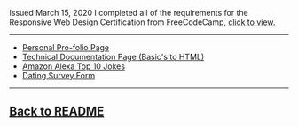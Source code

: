 Issued March 15, 2020 I completed all of the requirements for the Responsive Web Design Certification from FreeCodeCamp, [click to view.](https://www.freecodecamp.org/certification/zacka37/responsive-web-design)

---
* [Personal Pro-folio Page](https://codepen.io/zacka37/pen/mdJxPXZ)
* [Technical Documentation Page (Basic's to HTML)](https://codepen.io/zacka37/pen/BaNJJWb)
* [Amazon Alexa Top 10 Jokes](https://codepen.io/zacka37/pen/dyozoxZ)
* [Dating Survey Form](https://codepen.io/zacka37/pen/MWwoVvb)

---
## [Back to README](https://github.com/zacka37/Final-Project.git)
